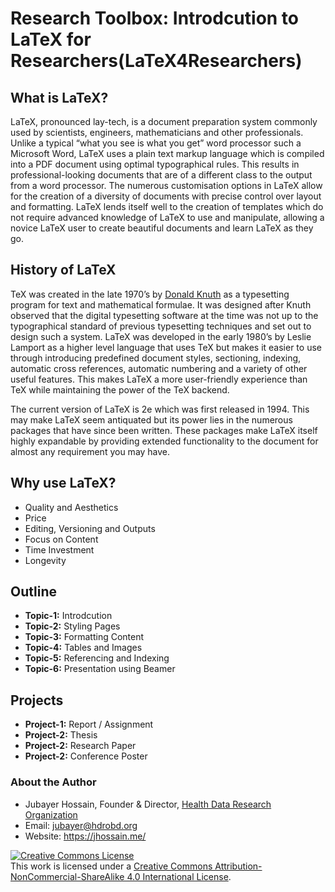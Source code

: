 # Research Toolbox: Introdcution to LaTeX for Researchers(LaTeX4Researchers)

## What is LaTeX?
LaTeX, pronounced lay-tech, is a document preparation system commonly used by scientists, engineers, mathematicians and other professionals. Unlike a typical “what you see is what you get” word processor such a Microsoft Word, LaTeX uses a plain text markup language which is compiled into a PDF document using optimal typographical rules. This results in professional-looking documents that are of a different class to the output from a word processor. The numerous customisation options in LaTeX allow for the creation of a diversity of documents with precise control over layout and formatting. LaTeX lends itself well to the creation of templates which do not require advanced knowledge of LaTeX to use and manipulate, allowing a novice LaTeX user to create beautiful documents and learn LaTeX as they go.

## History of LaTeX
TeX was created in the late 1970’s by [Donald Knuth](https://www-cs-faculty.stanford.edu/~knuth/) as a typesetting program for text and mathematical formulae. It was designed after Knuth observed that the digital typesetting software at the time was not up to the typographical standard of previous typesetting techniques and set out to design such a system. LaTeX was developed in the early 1980’s by Leslie Lamport as a higher level language that uses TeX but makes it easier to use through introducing predefined document styles, sectioning, indexing, automatic cross references, automatic numbering and a variety of other useful features. This makes LaTeX a more user-friendly experience than TeX while maintaining the power of the TeX backend.

The current version of LaTeX is 2e which was first released in 1994. This may make LaTeX seem antiquated but its power lies in the numerous packages that have since been written. These packages make LaTeX itself highly expandable by providing extended functionality to the document for almost any requirement you may have.

## Why use LaTeX?
- Quality and Aesthetics
- Price
- Editing, Versioning and Outputs
- Focus on Content
- Time Investment
- Longevity

## Outline
- **Topic-1:** Introdcution
- **Topic-2:** Styling Pages
- **Topic-3:** Formatting Content
- **Topic-4:** Tables and Images
- **Topic-5:** Referencing and Indexing
- **Topic-6:** Presentation using Beamer

## Projects
- **Project-1:** Report / Assignment
- **Project-2:** Thesis
- **Project-2:** Research Paper
- **Project-2:** Conference Poster



<h3>About the Author</h3>

- Jubayer Hossain, Founder & Director, [Health Data Research Organization](https://hdrobd.org/)
- Email: jubayer@hdrobd.org
- Website: https://jhossain.me/

<a rel="license" href="http://creativecommons.org/licenses/by-nc-sa/4.0/"><img alt="Creative Commons License" style="border-width:0" align="center" src="https://i.creativecommons.org/l/by-nc-sa/4.0/88x31.png" /></a><br />This work is licensed under a <a rel="license" href="http://creativecommons.org/licenses/by-nc-sa/4.0/">Creative Commons Attribution-NonCommercial-ShareAlike 4.0 International License</a>.
